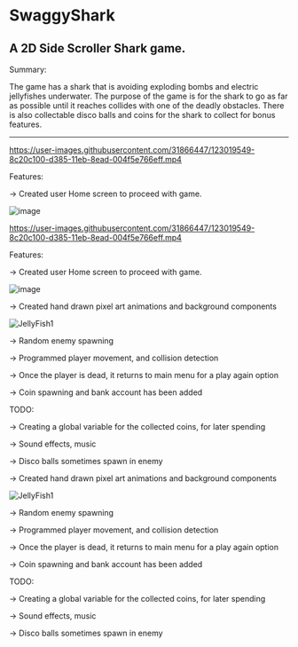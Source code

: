 # SwaggyShark
A 2D Side Scroller Shark game.
--------------------------------------------------------------------------------------------------------------------------------------
Summary:

The game has a shark that is avoiding exploding bombs and electric jellyfishes underwater. The purpose of the game is for the shark to go as far as possible until it reaches collides with one of the deadly obstacles. There is also collectable disco balls and coins for the shark to collect for bonus features. 

--------------------------------------------------------------------------------------------------------------------------------------



https://user-images.githubusercontent.com/31866447/123019549-8c20c100-d385-11eb-8ead-004f5e766eff.mp4

Features:

-> Created user Home screen to proceed with game.

![image](https://user-images.githubusercontent.com/31866447/182462343-d0218ca0-1b6a-4bcc-af42-202db5703d39.png)


https://user-images.githubusercontent.com/31866447/123019549-8c20c100-d385-11eb-8ead-004f5e766eff.mp4

Features:

-> Created user Home screen to proceed with game.

![image](https://user-images.githubusercontent.com/31866447/182462343-d0218ca0-1b6a-4bcc-af42-202db5703d39.png)

-> Created hand drawn pixel art animations and background components

![JellyFish1](https://user-images.githubusercontent.com/31866447/182462063-05e024ab-7fdc-4fcf-b2bc-57a88c12b57d.gif)

-> Random enemy spawning

-> Programmed player movement, and collision detection

-> Once the player is dead, it returns to main menu for a play again option

-> Coin spawning and bank account has been added

TODO:

-> Creating a global variable for the collected coins, for later spending

-> Sound effects, music

-> Disco balls sometimes spawn in enemy

-> Created hand drawn pixel art animations and background components

![JellyFish1](https://user-images.githubusercontent.com/31866447/182462063-05e024ab-7fdc-4fcf-b2bc-57a88c12b57d.gif)

-> Random enemy spawning

-> Programmed player movement, and collision detection

-> Once the player is dead, it returns to main menu for a play again option

-> Coin spawning and bank account has been added


TODO:

-> Creating a global variable for the collected coins, for later spending

-> Sound effects, music

-> Disco balls sometimes spawn in enemy

